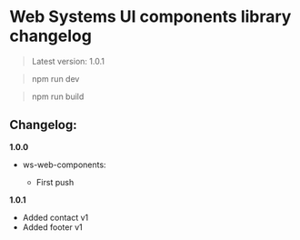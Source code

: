 # Web Systems UI components library changelog

> Latest version: 1.0.1

> npm run dev

> npm run build

## Changelog:

**1.0.0**

- ws-web-components:

  - First push

**1.0.1**

-  Added contact v1
-  Added footer v1
